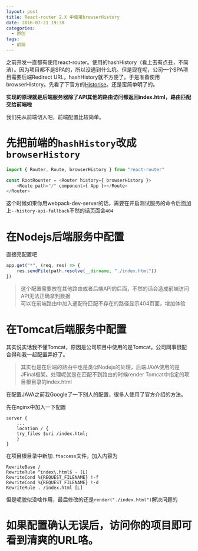 ```yaml
---
layout: post
title: React-router 2.X 中使用browserHistory
date: 2016-07-21 19:30
categories:
  - 原创
tags:
  - 前端
---
```


之前开发一直都有使用react-router。使用的hashHistory（看上去有点丑，不简洁）。因为项目都不是SPA的，所以没遇到什么坑。但是现在呢，公司一个SPA项目需要后端Redirect URL，hashHistory就不方便了。于是准备使用browserHistory。先看了下官方的[Historise](https://github.com/ReactTraining/react-router/blob/master/docs/guides/Histories.md)。还是蛮简单明了的。

__实现的原理就是后端服务器除了API其他的路由访问都返回index.html，路由匹配交给前端啦__

<!-- more -->

我们先从前端切入吧，前端配置比较简单。

# 先把前端的```hashHistory```改成```browserHistory```

```javascript
import { Router, Route, browserHistory } from "react-router"

const RootRounter = <Router history={ browserHistory }>
    <Route path="/" component={ App }></Route>
</Router>
```

这个时候如果你用webpack-dev-server的话，需要在开启测试服务的命令后面加上```--history-api-fallback```不然的话页面会```404```

# 在Nodejs后端服务中配置

直接亮配置吧

```javascript
app.get("*", (req, res) => {
    res.sendFile(path.resolve(__dirname, "./index.html"))
})
```

> 这个配置需要放在其他路由或者后端API的后面，不然的话会造成前端访问API无法正确拿到数据  
可以在前端路由中加入通配符匹配不存在的路径显示404页面，增加体验

# 在Tomcat后端服务中配置

其实说实话我不懂Tomcat，原因是公司项目中使用的是Tomcat。公司同事很配合得和我一起配置弄好了。

> 其实也是在后端的路由中也是类似Nodejs的处理，后端JAVA使用的是JFinal框架。处理呢就是在匹配不到路由的时候render Tomcat中指定的项目根目录的index.html

在配置JAVA之前我Google了一下别人的配置，很多人使用了官方介绍的方法。

先在nginx中加入一下配置

```shell
server {
    ...
    location / {
    try_files $uri /index.html;
    }
}
```

在项目根目录中新加```.ftaccess```文件，加入内容为

```shell
RewriteBase /
RewriteRule ^index\.html$ - [L]
RewriteCond %{REQUEST_FILENAME} !-f
RewriteCond %{REQUEST_FILENAME} !-d
RewriteRule . /index.html [L]
```

但是呢貌似没啥作用，最后修改的还是```render("./index.html")```解决问题的

# 如果配置确认无误后，访问你的项目即可看到清爽的URL咯。
